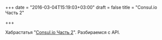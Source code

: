 +++
date = "2016-03-04T15:19:03+03:00"
draft = false
title = "Consul.io Часть 2"

+++

<p>Хабрастатья &quot;<a href="https://habrahabr.ru/post/278101/">Consul.io Часть 2</a>&quot;. Разбираемся с API.</p>

